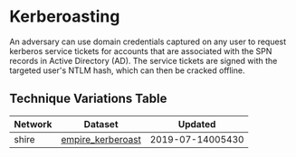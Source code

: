 # Kerberoasting

An adversary can use domain credentials captured on any user to request kerberos service tickets for accounts that are associated with the SPN records in Active Directory (AD). The service tickets are signed with the targeted user's NTLM hash, which can then be cracked offline. 

## Technique Variations Table

| Network | Dataset | Updated |
| ------- | --------- | ------- |
| shire | [empire_kerberoast](./empire_kerberoast.md) | 2019-07-14005430 |
